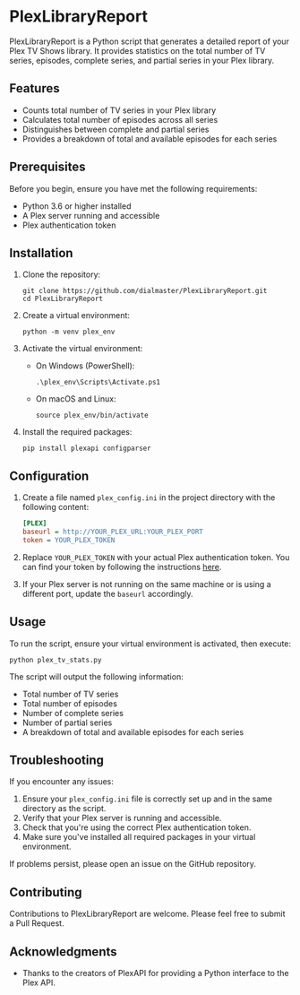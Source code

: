 # PlexLibraryReport

PlexLibraryReport is a Python script that generates a detailed report of your Plex TV Shows library. It provides statistics on the total number of TV series, episodes, complete series, and partial series in your Plex library.

## Features

- Counts total number of TV series in your Plex library
- Calculates total number of episodes across all series
- Distinguishes between complete and partial series
- Provides a breakdown of total and available episodes for each series

## Prerequisites

Before you begin, ensure you have met the following requirements:

- Python 3.6 or higher installed
- A Plex server running and accessible
- Plex authentication token

## Installation

1. Clone the repository:
   ```
   git clone https://github.com/dialmaster/PlexLibraryReport.git
   cd PlexLibraryReport
   ```

2. Create a virtual environment:
   ```
   python -m venv plex_env
   ```

3. Activate the virtual environment:
   - On Windows (PowerShell):
     ```
     .\plex_env\Scripts\Activate.ps1
     ```
   - On macOS and Linux:
     ```
     source plex_env/bin/activate
     ```

4. Install the required packages:
   ```
   pip install plexapi configparser
   ```

## Configuration

1. Create a file named `plex_config.ini` in the project directory with the following content:
   ```ini
   [PLEX]
   baseurl = http://YOUR_PLEX_URL:YOUR_PLEX_PORT
   token = YOUR_PLEX_TOKEN
   ```

2. Replace `YOUR_PLEX_TOKEN` with your actual Plex authentication token. You can find your token by following the instructions [here](https://support.plex.tv/articles/204059436-finding-an-authentication-token-x-plex-token/).

3. If your Plex server is not running on the same machine or is using a different port, update the `baseurl` accordingly.

## Usage

To run the script, ensure your virtual environment is activated, then execute:

```
python plex_tv_stats.py
```

The script will output the following information:
- Total number of TV series
- Total number of episodes
- Number of complete series
- Number of partial series
- A breakdown of total and available episodes for each series

## Troubleshooting

If you encounter any issues:

1. Ensure your `plex_config.ini` file is correctly set up and in the same directory as the script.
2. Verify that your Plex server is running and accessible.
3. Check that you're using the correct Plex authentication token.
4. Make sure you've installed all required packages in your virtual environment.

If problems persist, please open an issue on the GitHub repository.

## Contributing

Contributions to PlexLibraryReport are welcome. Please feel free to submit a Pull Request.

## Acknowledgments

- Thanks to the creators of PlexAPI for providing a Python interface to the Plex API.